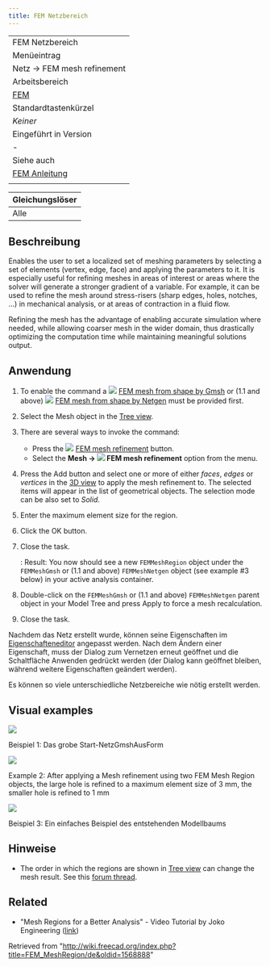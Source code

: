 ```yaml
---
title: FEM Netzbereich
---
```

|  |
| --- |
| FEM Netzbereich |
| Menüeintrag |
| Netz → FEM mesh refinement |
| Arbeitsbereich |
| [FEM](/FEM_Workbench/de "FEM Workbench/de") |
| Standardtastenkürzel |
| *Keiner* |
| Eingeführt in Version |
| - |
| Siehe auch |
| [FEM Anleitung](/FEM_tutorial/de "FEM tutorial/de") |
|  |

| Gleichungslöser |
| --- |
| Alle |

## Beschreibung

Enables the user to set a localized set of meshing parameters by selecting a set of elements (vertex, edge, face) and applying the parameters to it. It is especially useful for refining meshes in areas of interest or areas where the solver will generate a stronger gradient of a variable. For example, it can be used to refine the mesh around stress-risers (sharp edges, holes, notches, ...) in mechanical analysis, or at areas of contraction in a fluid flow.

Refining the mesh has the advantage of enabling accurate simulation where needed, while allowing coarser mesh in the wider domain, thus drastically optimizing the computation time while maintaining meaningful solutions output.

## Anwendung

1. To enable the command a ![](/images/FEM_MeshGmshFromShape.svg) [FEM mesh from shape by Gmsh](/FEM_MeshGmshFromShape "FEM MeshGmshFromShape") or (1.1 and above) ![](/images/FEM_MeshNetgenFromShape.svg) [FEM mesh from shape by Netgen](/FEM_MeshNetgenFromShape "FEM MeshNetgenFromShape") must be provided first.
2. Select the Mesh object in the [Tree view](/Tree_view "Tree view").
3. There are several ways to invoke the command:
   * Press the ![](/images/FEM_MeshRegion.svg) [FEM mesh refinement](/FEM_MeshRegion "FEM MeshRegion") button.
   * Select the **Mesh → ![](/images/FEM_MeshRegion.svg) FEM mesh refinement** option from the menu.
4. Press the Add button and select one or more of either *faces*, *edges* or *vertices* in the [3D view](/3D_view "3D view") to apply the mesh refinement to. The selected items will appear in the list of geometrical objects. The selection mode can be also set to *Solid*.
5. Enter the maximum element size for the region.
6. Click the OK button.
7. Close the task.

   :   Result: You now should see a new `FEMMeshRegion` object under the `FEMMeshGmsh` or (1.1 and above) `FEMMeshNetgen` object (see example #3 below) in your active analysis container.
8. Double-click on the `FEMMeshGmsh` or (1.1 and above) `FEMMeshNetgen` parent object in your Model Tree and press Apply to force a mesh recalculation.
9. Close the task.

Nachdem das Netz erstellt wurde, können seine Eigenschaften im [Eigenschafteneditor](/Property_editor/de "Property editor/de") angepasst werden. Nach dem Ändern einer Eigenschaft, muss der Dialog zum Vernetzen erneut geöffnet und die Schaltfläche Anwenden gedrückt werden (der Dialog kann geöffnet bleiben, während weitere Eigenschaften geändert werden).

Es können so viele unterschiedliche Netzbereiche wie nötig erstellt werden.

## Visual examples

![](/images/FEMMeshRegion_Example1.png)

Beispiel 1: Das grobe Start-NetzGmshAusForm

![](/images/FEMMeshRegion_Example2.png)

Example 2: After applying a Mesh refinement using two FEM Mesh Region objects, the large hole is refined to a maximum element size of 3 mm, the smaller hole is refined to 1 mm

![](/images/FEMMeshRegion_Example3.png)

Beispiel 3: Ein einfaches Beispiel des entstehenden Modellbaums

## Hinweise

* The order in which the regions are shown in [Tree view](/Tree_view "Tree view") can change the mesh result. See this [forum thread](https://forum.freecadweb.org/viewtopic.php?f=18&t=41955).

## Related

* "Mesh Regions for a Better Analysis" - Video Tutorial by Joko Engineering ([link](https://www.youtube.com/watch?v=X5RVe2SDPvw))

Retrieved from "<http://wiki.freecad.org/index.php?title=FEM_MeshRegion/de&oldid=1568888>"